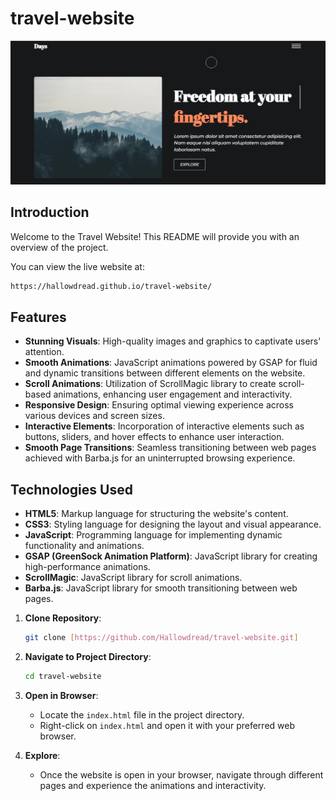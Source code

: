 # travel-website

![Travel_website image](travel.jpg)

## Introduction

Welcome to the Travel Website! This README will provide you with an overview of the project.

You can view the live website at:

```bash
https://hallowdread.github.io/travel-website/
```

## Features

- **Stunning Visuals**: High-quality images and graphics to captivate users' attention.
- **Smooth Animations**: JavaScript animations powered by GSAP for fluid and dynamic transitions between different elements on the website.
- **Scroll Animations**: Utilization of ScrollMagic library to create scroll-based animations, enhancing user engagement and interactivity.
- **Responsive Design**: Ensuring optimal viewing experience across various devices and screen sizes.
- **Interactive Elements**: Incorporation of interactive elements such as buttons, sliders, and hover effects to enhance user interaction.
- **Smooth Page Transitions**: Seamless transitioning between web pages achieved with Barba.js for an uninterrupted browsing experience.

## Technologies Used

- **HTML5**: Markup language for structuring the website's content.
- **CSS3**: Styling language for designing the layout and visual appearance.
- **JavaScript**: Programming language for implementing dynamic functionality and animations.
- **GSAP (GreenSock Animation Platform)**: JavaScript library for creating high-performance animations.
- **ScrollMagic**: JavaScript library for scroll animations.
- **Barba.js**: JavaScript library for smooth transitioning between web pages.

1. **Clone Repository**:

   ```bash
   git clone [https://github.com/Hallowdread/travel-website.git]
   ```

2. **Navigate to Project Directory**:

   ```bash
   cd travel-website
   ```

3. **Open in Browser**:

   - Locate the `index.html` file in the project directory.
   - Right-click on `index.html` and open it with your preferred web browser.

4. **Explore**:
   - Once the website is open in your browser, navigate through different pages and experience the animations and interactivity.
